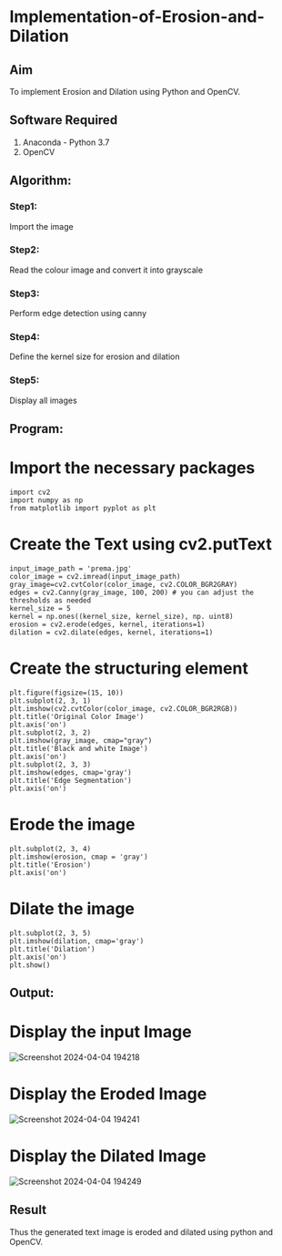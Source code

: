 # Implementation-of-Erosion-and-Dilation
## Aim
To implement Erosion and Dilation using Python and OpenCV.
## Software Required
1. Anaconda - Python 3.7
2. OpenCV
## Algorithm:
### Step1:
Import the image

### Step2:
Read the colour image and convert it into grayscale

### Step3:
Perform edge detection using canny

### Step4:
Define the kernel size for erosion and dilation

### Step5:
Display all images

## Program:

# Import the necessary packages
```
import cv2
import numpy as np
from matplotlib import pyplot as plt
```
# Create the Text using cv2.putText
```
input_image_path = 'prema.jpg'
color_image = cv2.imread(input_image_path)
gray_image=cv2.cvtColor(color_image, cv2.COLOR_BGR2GRAY)
edges = cv2.Canny(gray_image, 100, 200) # you can adjust the thresholds as needed
kernel_size = 5
kernel = np.ones((kernel_size, kernel_size), np. uint8)
erosion = cv2.erode(edges, kernel, iterations=1)
dilation = cv2.dilate(edges, kernel, iterations=1)
```
# Create the structuring element
```
plt.figure(figsize=(15, 10))
plt.subplot(2, 3, 1)
plt.imshow(cv2.cvtColor(color_image, cv2.COLOR_BGR2RGB))
plt.title('Original Color Image')
plt.axis('on')
plt.subplot(2, 3, 2)
plt.imshow(gray_image, cmap="gray")
plt.title('Black and white Image')
plt.axis('on')
plt.subplot(2, 3, 3)
plt.imshow(edges, cmap='gray')
plt.title('Edge Segmentation')
plt.axis('on')
```
# Erode the image
```
plt.subplot(2, 3, 4)
plt.imshow(erosion, cmap = 'gray')
plt.title('Erosion')
plt.axis('on')
```
# Dilate the image
```
plt.subplot(2, 3, 5)
plt.imshow(dilation, cmap='gray')
plt.title('Dilation')
plt.axis('on')
plt.show()

```
## Output:

# Display the input Image

![Screenshot 2024-04-04 194218](https://github.com/premalatha-sureshbabu/erosion-dilation/assets/120620842/b9498c9b-67a7-4df9-b879-4756670da6bc)

# Display the Eroded Image

![Screenshot 2024-04-04 194241](https://github.com/premalatha-sureshbabu/erosion-dilation/assets/120620842/2d331c7c-4715-4cc5-815d-f59d41ae077f)

# Display the Dilated Image

![Screenshot 2024-04-04 194249](https://github.com/premalatha-sureshbabu/erosion-dilation/assets/120620842/4a949a34-a4de-4964-abab-570f34cbae49)

## Result
Thus the generated text image is eroded and dilated using python and OpenCV.
